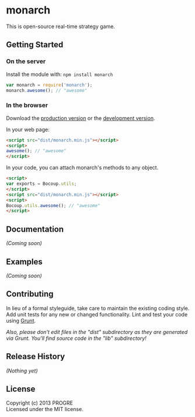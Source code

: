 # monarch

This is open-source real-time strategy game.

## Getting Started
### On the server
Install the module with: `npm install monarch`

```javascript
var monarch = require('monarch');
monarch.awesome(); // "awesome"
```

### In the browser
Download the [production version][min] or the [development version][max].

[min]: https://raw.github.com/progre/monarch.js/master/dist/monarch.min.js
[max]: https://raw.github.com/progre/monarch.js/master/dist/monarch.js

In your web page:

```html
<script src="dist/monarch.min.js"></script>
<script>
awesome(); // "awesome"
</script>
```

In your code, you can attach monarch's methods to any object.

```html
<script>
var exports = Bocoup.utils;
</script>
<script src="dist/monarch.min.js"></script>
<script>
Bocoup.utils.awesome(); // "awesome"
</script>
```

## Documentation
_(Coming soon)_

## Examples
_(Coming soon)_

## Contributing
In lieu of a formal styleguide, take care to maintain the existing coding style. Add unit tests for any new or changed functionality. Lint and test your code using [Grunt](http://gruntjs.com/).

_Also, please don't edit files in the "dist" subdirectory as they are generated via Grunt. You'll find source code in the "lib" subdirectory!_

## Release History
_(Nothing yet)_

## License
Copyright (c) 2013 PROGRE  
Licensed under the MIT license.
